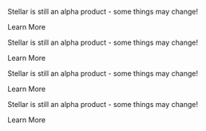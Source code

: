 <stellar-message type="alert">
  <ion-icon name="happy"></ion-icon>
  <p>Stellar is still an alpha product - some things may change!</p>
  <stellar-button size="tiny" pill>Learn More</stellar-button>
</stellar-message>

<stellar-message type="error">
  <ion-icon name="happy"></ion-icon>
  <p>Stellar is still an alpha product - some things may change!</p>
  <stellar-button size="tiny" pill>Learn More</stellar-button>
</stellar-message>

<stellar-message type="info">
  <ion-icon name="happy"></ion-icon>
  <p>Stellar is still an alpha product - some things may change!</p>
  <stellar-button size="tiny" pill>Learn More</stellar-button>
</stellar-message>

<stellar-message type="success">
  <ion-icon name="happy"></ion-icon>
  <p>Stellar is still an alpha product - some things may change!</p>
  <stellar-button size="tiny" pill>Learn More</stellar-button>
</stellar-message>
